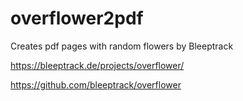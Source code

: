 # overflower2pdf
Creates pdf pages with random flowers by Bleeptrack

https://bleeptrack.de/projects/overflower/

https://github.com/bleeptrack/overflower
